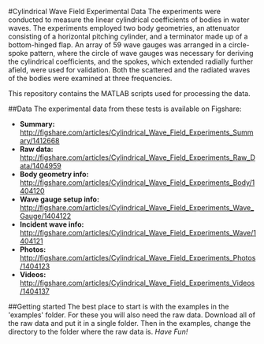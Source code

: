 #Cylindrical Wave Field Experimental Data
The experiments were conducted to measure the linear cylindrical coefficients of bodies in water waves. The experiments employed two body geometries, an attenuator consisting of a horizontal pitching cylinder, and a terminator made up of a bottom-hinged flap. An array of 59 wave gauges was arranged in a circle-spoke pattern, where the circle of wave gauges was necessary for deriving the cylindrical coefficients, and the spokes, which extended radially further afield, were used for validation. Both the scattered and the radiated waves of the bodies were examined at three frequencies.

This repository contains the MATLAB scripts used for processing the data.

##Data
The experimental data from these tests is available on Figshare:

* **Summary:**  http://figshare.com/articles/Cylindrical_Wave_Field_Experiments_Summary/1412668
* **Raw data:** http://figshare.com/articles/Cylindrical_Wave_Field_Experiments_Raw_Data/1404959
* **Body geometry info:** http://figshare.com/articles/Cylindrical_Wave_Field_Experiments_Body/1404120
* **Wave gauge setup info:** http://figshare.com/articles/Cylindrical_Wave_Field_Experiments_Wave_Gauge/1404122
* **Incident wave info:** http://figshare.com/articles/Cylindrical_Wave_Field_Experiments_Wave/1404121
* **Photos:** http://figshare.com/articles/Cylindrical_Wave_Field_Experiments_Photos/1404123
* **Videos:** http://figshare.com/articles/Cylindrical_Wave_Field_Experiments_Videos/1404137

##Getting started
The best place to start is with the examples in the 'examples' folder. For these you will also need the raw data. Download all of the raw data and put it in a single folder. Then in the examples, change the directory to the folder where the raw data is.  *Have Fun!*
